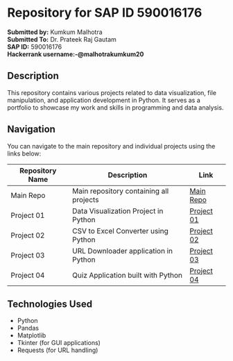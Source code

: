 # Repository for SAP ID 590016176

**Submitted by:** Kumkum Malhotra  
**Submitted To:** Dr. Prateek Raj Gautam  
**SAP ID:** 590016176  
**Hackerrank username:-@malhotrakumkum20**

## Description
This repository contains various projects related to data visualization, file manipulation, and application development in Python. It serves as a portfolio to showcase my work and skills in programming and data analysis.

## Navigation
You can navigate to the main repository and individual projects using the links below:

| Repository Name | Description                                         | Link                                                       |
|------------------|-----------------------------------------------------|-----------------------------------------------------------|
| Main Repo        | Main repository containing all projects             | [Main Repo](https://github.com/KumkumMalhotra/590016176) |
| Project 01       | Data Visualization Project in Python                | [Project 01](https://github.com/KumkumMalhotra/Python01-Data-Visualization-Project) |
| Project 02       | CSV to Excel Converter using Python                 | [Project 02](https://github.com/KumkumMalhotra/Python02-CSV-to-EXCEL) |
| Project 03       | URL Downloader application in Python                 | [Project 03](https://github.com/KumkumMalhotra/Python03_url_downloader) |
| Project 04       | Quiz Application built with Python                  | [Project 04](https://github.com/KumkumMalhotra/Python04-Quiz_Application) |

## Technologies Used
- Python
- Pandas
- Matplotlib
- Tkinter (for GUI applications)
- Requests (for URL handling)



